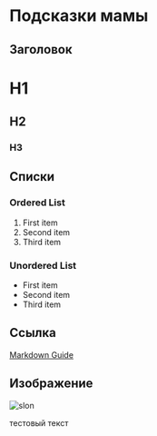 # Подсказки мамы

## Заголовок

# H1
## H2
### H3

## Списки
### Ordered List

1. First item
2. Second item
3. Third item

### Unordered List

- First item
- Second item
- Third item
## Ссылка

[Markdown Guide](https://www.markdownguide.org)

## Изображение

![slon](1-108.jpg)

тестовый текст